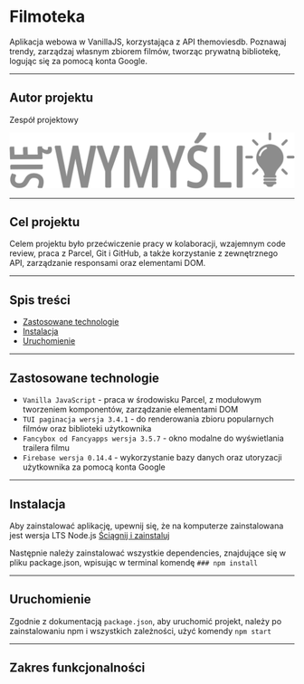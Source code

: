 # Filmoteka

Aplikacja webowa w VanillaJS, korzystająca z API themoviesdb. Poznawaj trendy, zarządzaj własnym zbiorem filmów, tworząc prywatną bibliotekę, logując się za pomocą konta Google. 

--- 

## Autor projektu 

Zespół projektowy 

![Się wymyśli](./assets/siewymysli.png)

---

## Cel projektu

Celem projektu było przećwiczenie pracy w kolaboracji, wzajemnym code review, praca z Parcel, Git i GitHub, a także korzystanie z zewnętrznego API, zarządzanie responsami oraz elementami DOM.

---

## Spis treści
* [Zastosowane technologie](#zastosowane-technologie)
* [Instalacja](#instalacja)
* [Uruchomienie](#uruchomienie)

---

## Zastosowane technologie

- `Vanilla JavaScript` - praca w środowisku Parcel, z modułowym tworzeniem komponentów, zarządzanie elementami DOM
- `TUI paginacja wersja 3.4.1` - do renderowania zbioru popularnych filmów oraz biblioteki użytkownika
- `Fancybox od Fancyapps wersja 3.5.7` - okno modalne do wyświetlania trailera filmu
- `Firebase wersja 0.14.4` - wykorzystanie bazy danych oraz utoryzacji użytkownika za pomocą konta Google

---

## Instalacja

Aby zainstalować aplikację, upewnij się, że na komputerze zainstalowana jest wersja LTS Node.js [Ściągnij i zainstaluj](https://nodejs.org/en/) 

Następnie należy zainstalować wszystkie dependencies, znajdujące się w pliku package.json, wpisując w terminal komendę `### npm install`

---

## Uruchomienie

Zgodnie z dokumentacją `package.json`, aby uruchomić projekt, należy po zainstalowaniu npm i wszystkich zależności, użyć komendy `npm start`

---

## Zakres funkcjonalności
